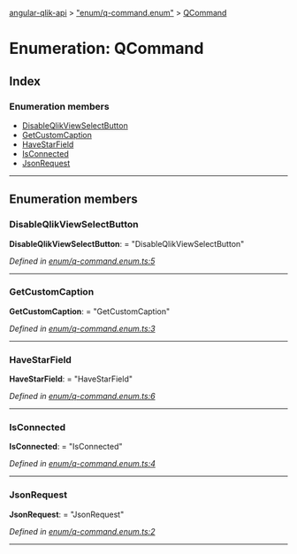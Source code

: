 [angular-qlik-api](../README.md) > ["enum/q-command.enum"](../modules/_enum_q_command_enum_.md) > [QCommand](../enums/_enum_q_command_enum_.qcommand.md)

# Enumeration: QCommand

## Index

### Enumeration members

* [DisableQlikViewSelectButton](_enum_q_command_enum_.qcommand.md#disableqlikviewselectbutton)
* [GetCustomCaption](_enum_q_command_enum_.qcommand.md#getcustomcaption)
* [HaveStarField](_enum_q_command_enum_.qcommand.md#havestarfield)
* [IsConnected](_enum_q_command_enum_.qcommand.md#isconnected)
* [JsonRequest](_enum_q_command_enum_.qcommand.md#jsonrequest)

---

## Enumeration members

<a id="disableqlikviewselectbutton"></a>

###  DisableQlikViewSelectButton

**DisableQlikViewSelectButton**:  = "DisableQlikViewSelectButton"

*Defined in [enum/q-command.enum.ts:5](https://github.com/goekaypamuk/angular-qlik-api/blob/be30617/src/enum/q-command.enum.ts#L5)*

___
<a id="getcustomcaption"></a>

###  GetCustomCaption

**GetCustomCaption**:  = "GetCustomCaption"

*Defined in [enum/q-command.enum.ts:3](https://github.com/goekaypamuk/angular-qlik-api/blob/be30617/src/enum/q-command.enum.ts#L3)*

___
<a id="havestarfield"></a>

###  HaveStarField

**HaveStarField**:  = "HaveStarField"

*Defined in [enum/q-command.enum.ts:6](https://github.com/goekaypamuk/angular-qlik-api/blob/be30617/src/enum/q-command.enum.ts#L6)*

___
<a id="isconnected"></a>

###  IsConnected

**IsConnected**:  = "IsConnected"

*Defined in [enum/q-command.enum.ts:4](https://github.com/goekaypamuk/angular-qlik-api/blob/be30617/src/enum/q-command.enum.ts#L4)*

___
<a id="jsonrequest"></a>

###  JsonRequest

**JsonRequest**:  = "JsonRequest"

*Defined in [enum/q-command.enum.ts:2](https://github.com/goekaypamuk/angular-qlik-api/blob/be30617/src/enum/q-command.enum.ts#L2)*

___

